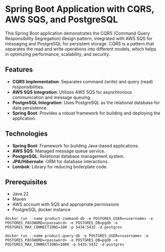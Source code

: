 # Spring Boot Application with CQRS, AWS SQS, and PostgreSQL

This Spring Boot application demonstrates the CQRS (Command Query Responsibility Segregation) design
pattern, integrated with AWS SQS for messaging and PostgreSQL for persistent storage. CQRS is a
pattern that separates the read and write operations into different models, which helps in
optimizing performance, scalability, and security.

## Features

- **CQRS Implementation**: Separates command (write) and query (read) responsibilities.
- **AWS SQS Integration**: Utilizes AWS SQS for asynchronous communication and message queuing.
- **PostgreSQL Integration**: Uses PostgreSQL as the relational database for data persistence.
- **Spring Boot**: Provides a robust framework for building and deploying the application.

## Technologies

- **Spring Boot**: Framework for building Java-based applications.
- **AWS SQS**: Managed message queue service.
- **PostgreSQL**: Relational database management system.
- **JPA/Hibernate**: ORM for database interactions.
- **Lombok**: Library for reducing boilerplate code.

## Prerequisites

- Java 22
- Maven
- AWS account with SQS and appropriate permissions
- PostgreSQL docker instance

```
docker run --name product-command-db -e POSTGRES_USER=<username> -e POSTGRES_PASSWORD=<password> -e POSTGRES_DB=pgdb -e POSTGRES_MAX_CONNECTIONS=100 -p 5434:5432 -d postgres

docker run --name product-query-db -e POSTGRES_USER=<username> -e POSTGRES_PASSWORD=<password> -e POSTGRES_DB=pgdb -e POSTGRES_MAX_CONNECTIONS=1000 -p 5435:5432 -d postgres
```